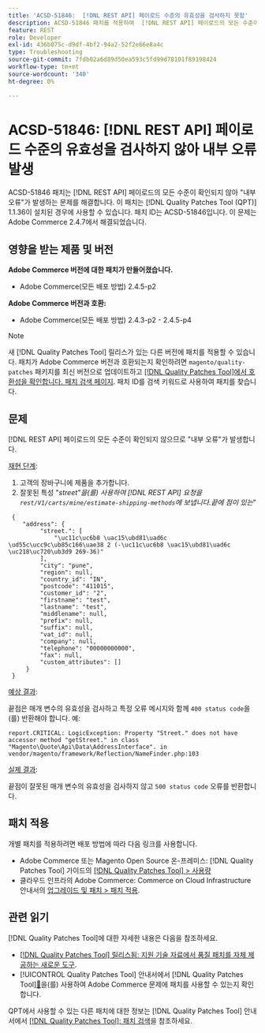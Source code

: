 ```yaml
---
title: 'ACSD-51846:  [!DNL REST API] 페이로드 수준의 유효성을 검사하지 못함'
description: ACSD-51846 패치를 적용하여  [!DNL REST API] 페이로드의 모든 수준이 확인되지 않아 "내부 오류"가 발생하는 Adobe Commerce 문제를 해결합니다.
feature: REST
role: Developer
exl-id: 436b075c-d9df-4bf2-94a2-52f2e66e8a4c
type: Troubleshooting
source-git-commit: 7fdb02a6d89d50ea593c5fd99d78101f89198424
workflow-type: tm+mt
source-wordcount: '340'
ht-degree: 0%

---
```


# ACSD-51846: [!DNL REST API] 페이로드 수준의 유효성을 검사하지 않아 내부 오류 발생

ACSD-51846 패치는 [!DNL REST API] 페이로드의 모든 수준이 확인되지 않아 &quot;내부 오류&quot;가 발생하는 문제를 해결합니다. 이 패치는 [!DNL Quality Patches Tool (QPT)] 1.1.36이 설치된 경우에 사용할 수 있습니다. 패치 ID는 ACSD-51846입니다. 이 문제는 Adobe Commerce 2.4.7에서 해결되었습니다.

## 영향을 받는 제품 및 버전

**Adobe Commerce 버전에 대한 패치가 만들어졌습니다.**

* Adobe Commerce(모든 배포 방법) 2.4.5-p2

**Adobe Commerce 버전과 호환:**

* Adobe Commerce(모든 배포 방법) 2.4.3-p2 - 2.4.5-p4

>[!NOTE]
>
>새 [!DNL Quality Patches Tool] 릴리스가 있는 다른 버전에 패치를 적용할 수 있습니다. 패치가 Adobe Commerce 버전과 호환되는지 확인하려면 `magento/quality-patches` 패키지를 최신 버전으로 업데이트하고 [[!DNL Quality Patches Tool]에서 호환성을 확인합니다. 패치 검색 페이지](https://experienceleague.adobe.com/tools/commerce-quality-patches/index.html). 패치 ID를 검색 키워드로 사용하여 패치를 찾습니다.

## 문제

[!DNL REST API] 페이로드의 모든 수준이 확인되지 않으므로 &quot;내부 오류&quot;가 발생합니다.

<u>재현 단계</u>:

1. 고객의 장바구니에 제품을 추가합니다.
1. 잘못된 특성 &quot;_street&quot;을(를) 사용하여 [!DNL REST API] 요청을 `rest/V1/carts/mine/estimate-shipping-methods`에 보냅니다.끝에 점이 있는_&quot;

```
 {
    "address": {
         "street.": [
             "\uc11c\uc6b8 \uac15\ubd81\uad6c \ud55c\ucc9c\ub85c166\uae38 2 (-\uc11c\uc6b8 \uac15\ubd81\uad6c \uc218\uc720\ub3d9 269-36)"
         ],
         "city": "pune",
         "region": null,
         "country_id": "IN",
         "postcode": "411015",
         "customer_id": "2",
         "firstname": "test",
         "lastname": "test",
         "middlename": null,
         "prefix": null,
         "suffix": null,
         "vat_id": null,
         "company": null,
         "telephone": "00000000000",
         "fax": null,
         "custom_attributes": []
     }
 }
```

<u>예상 결과</u>:

끝점은 매개 변수의 유효성을 검사하고 특정 오류 메시지와 함께 `400 status code`을(를) 반환해야 합니다. 예:

```
report.CRITICAL: LogicException: Property "Street." does not have accessor method "getStreet." in class "Magento\Quote\Api\Data\AddressInterface". in vendor/magento/framework/Reflection/NameFinder.php:103
```

<u>실제 결과</u>:

끝점이 잘못된 매개 변수의 유효성을 검사하지 않고 `500 status code` 오류를 반환합니다.

## 패치 적용

개별 패치를 적용하려면 배포 방법에 따라 다음 링크를 사용합니다.

* Adobe Commerce 또는 Magento Open Source 온-프레미스: [!DNL Quality Patches Tool] 가이드의 [[!DNL Quality Patches Tool] > 사용량](/help/tools/quality-patches-tool/usage.md)
* 클라우드 인프라의 Adobe Commerce: Commerce on Cloud Infrastructure 안내서의 [업그레이드 및 패치 > 패치 적용](https://experienceleague.adobe.com/docs/commerce-cloud-service/user-guide/develop/upgrade/apply-patches.html).

## 관련 읽기

[!DNL Quality Patches Tool]에 대한 자세한 내용은 다음을 참조하세요.

* [[!DNL Quality Patches Tool] 릴리스됨: 지원 기술 자료에서 품질 패치를 자체 제공하는 새로운 도구](https://experienceleague.adobe.com/en/docs/commerce-operations/tools/quality-patches-tool/quality-patches-tool-to-self-serve-quality-patches).
* [!UICONTROL Quality Patches Tool] 안내서에서  [!DNL Quality Patches Tool][&#128279;](/help/tools/quality-patches-tool/patches-available-in-qpt/check-patch-for-magento-issue-with-magento-quality-patches.md)을(를) 사용하여 Adobe Commerce 문제에 패치를 사용할 수 있는지 확인합니다.


QPT에서 사용할 수 있는 다른 패치에 대한 정보는 [!DNL Quality Patches Tool] 안내서에서 [[!DNL Quality Patches Tool]: 패치 검색](https://experienceleague.adobe.com/tools/commerce-quality-patches/index.html)을 참조하세요.
